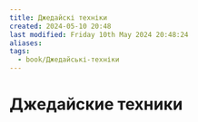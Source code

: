 ```yaml
---
title: Джедайскі техніки
created: 2024-05-10 20:48
last modified: Friday 10th May 2024 20:48:24
aliases: 
tags:
  - book/Джедайські-техніки
---
```

# Джедайские техники

